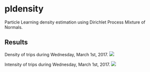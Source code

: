 # pldensity
Particle Learning density estimation using Dirichlet Process Mixture of Normals.

## Results

Density of trips during Wednesday, March 1st, 2017.
![](Density-c.gif)

Intensity of trips during Wednesday, March 1st, 2017.
![](Intensity-c.gif)
